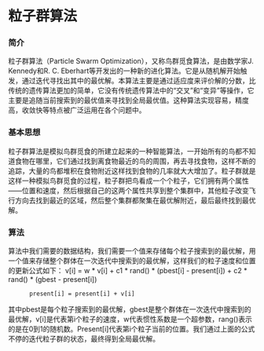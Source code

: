 # 粒子群算法

### 简介

粒子群算法（Particle Swarm Optimization），又称鸟群觅食算法，是由数学家J. Kennedy和R. C. Eberhart等开发出的一种新的进化算法。它是从随机解开始触发，通过迭代寻找出其中的最优解。本算法主要是通过适应度来评价解的分数，比传统的遗传算法更加的简单，它没有传统遗传算法中的“交叉”和“变异”等操作，它主要是追随当前搜索到的最优值来寻找到全局最优值。这种算法实现容易，精度高，收敛快等特点被广泛运用在各个问题中。
### 基本思想

粒子群算法是模拟鸟群觅食的所建立起来的一种智能算法，一开始所有的鸟都不知道食物在哪里，它们通过找到离食物最近的鸟的周围，再去寻找食物，这样不断的追踪，大量的鸟都堆积在食物附近这样找到食物的几率就大大增加了。粒子群就是这样一种模拟鸟群觅食的过程，粒子群把鸟看成一个个粒子，它们拥有两个属性——位置和速度，然后根据自己的这两个属性共享到整个集群中，其他粒子改变飞行方向去找到最近的区域，然后整个集群都聚集在最优解附近，最后最终找到最优解。

### 算法

算法中我们需要的数据结构，我们需要一个值来存储每个粒子搜索到的最优解，用一个值来存储整个群体在一次迭代中搜索到的最优解，这样我们的粒子速度和位置的更新公式如下：
 v[i] = w * v[i] + c1 * rand() * (pbest[i] - present[i]) + c2 * rand() * (gbest - present[i])    

          present[i] = present[i] + v[i] 
其中pbest是每个粒子搜索到的最优解，gbest是整个群体在一次迭代中搜索到的最优解，v[i]是代表第i个粒子的速度，w代表惯性系数是一个超参数，rang()表示的是在0到1的随机数。Present[i]代表第i个粒子当前的位置。我们通过上面的公式不停的迭代粒子群的状态，最终得到全局最优解。
